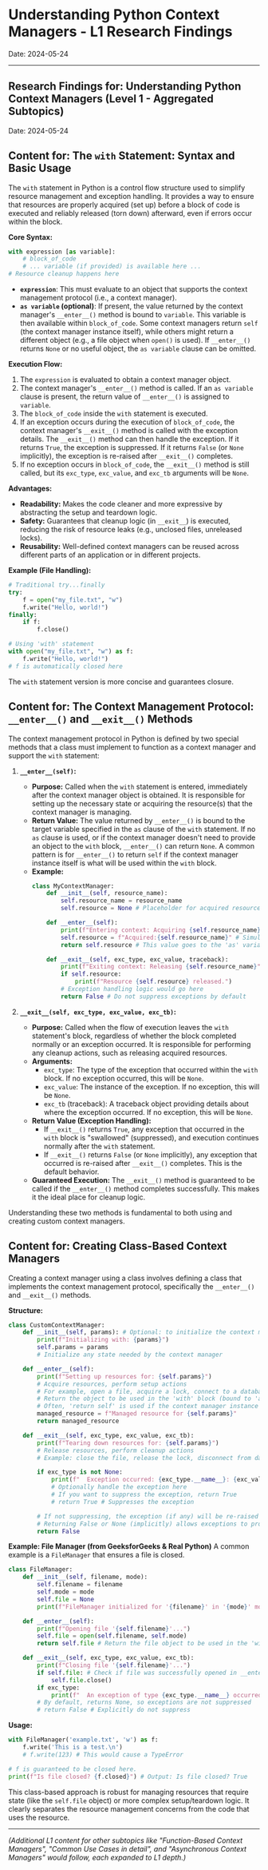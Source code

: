 # Understanding Python Context Managers - L1 Research Findings

Date: 2024-05-24

---
## Research Findings for: Understanding Python Context Managers (Level 1 - Aggregated Subtopics)

Date: 2024-05-24

## Content for: The `with` Statement: Syntax and Basic Usage

The `with` statement in Python is a control flow structure used to simplify resource management and exception handling. It provides a way to ensure that resources are properly acquired (set up) before a block of code is executed and reliably released (torn down) afterward, even if errors occur within the block.

**Core Syntax:**
```python
with expression [as variable]:
    # block_of_code
    # ... variable (if provided) is available here ...
# Resource cleanup happens here
```

-   **`expression`**: This must evaluate to an object that supports the context management protocol (i.e., a context manager).
-   **`as variable` (optional)**: If present, the value returned by the context manager's `__enter__()` method is bound to `variable`. This variable is then available within `block_of_code`. Some context managers return `self` (the context manager instance itself), while others might return a different object (e.g., a file object when `open()` is used). If `__enter__()` returns `None` or no useful object, the `as variable` clause can be omitted.

**Execution Flow:**
1.  The `expression` is evaluated to obtain a context manager object.
2.  The context manager's `__enter__()` method is called. If an `as variable` clause is present, the return value of `__enter__()` is assigned to `variable`.
3.  The `block_of_code` inside the `with` statement is executed.
4.  If an exception occurs during the execution of `block_of_code`, the context manager's `__exit__()` method is called with the exception details. The `__exit__()` method can then handle the exception. If it returns `True`, the exception is suppressed. If it returns `False` (or `None` implicitly), the exception is re-raised after `__exit__()` completes.
5.  If no exception occurs in `block_of_code`, the `__exit__()` method is still called, but its `exc_type`, `exc_value`, and `exc_tb` arguments will be `None`.

**Advantages:**
-   **Readability:** Makes the code cleaner and more expressive by abstracting the setup and teardown logic.
-   **Safety:** Guarantees that cleanup logic (in `__exit__`) is executed, reducing the risk of resource leaks (e.g., unclosed files, unreleased locks).
-   **Reusability:** Well-defined context managers can be reused across different parts of an application or in different projects.

**Example (File Handling):**
```python
# Traditional try...finally
try:
    f = open("my_file.txt", "w")
    f.write("Hello, world!")
finally:
    if f:
        f.close()

# Using 'with' statement
with open("my_file.txt", "w") as f:
    f.write("Hello, world!")
# f is automatically closed here
```
The `with` statement version is more concise and guarantees closure.

## Content for: The Context Management Protocol: `__enter__()` and `__exit__()` Methods

The context management protocol in Python is defined by two special methods that a class must implement to function as a context manager and support the `with` statement:

1.  **`__enter__(self)`:**
    *   **Purpose:** Called when the `with` statement is entered, immediately after the context manager object is obtained. It is responsible for setting up the necessary state or acquiring the resource(s) that the context manager is managing.
    *   **Return Value:** The value returned by `__enter__()` is bound to the target variable specified in the `as` clause of the `with` statement. If no `as` clause is used, or if the context manager doesn't need to provide an object to the `with` block, `__enter__()` can return `None`. A common pattern is for `__enter__()` to return `self` if the context manager instance itself is what will be used within the `with` block.
    *   **Example:**
        ```python
        class MyContextManager:
            def __init__(self, resource_name):
                self.resource_name = resource_name
                self.resource = None # Placeholder for acquired resource

            def __enter__(self):
                print(f"Entering context: Acquiring {self.resource_name}")
                self.resource = f"Acquired:{self.resource_name}" # Simulate acquisition
                return self.resource # This value goes to the 'as' variable

            def __exit__(self, exc_type, exc_value, traceback):
                print(f"Exiting context: Releasing {self.resource_name}")
                if self.resource:
                    print(f"Resource {self.resource} released.")
                # Exception handling logic would go here
                return False # Do not suppress exceptions by default
        ```

2.  **`__exit__(self, exc_type, exc_value, exc_tb)`:**
    *   **Purpose:** Called when the flow of execution leaves the `with` statement's block, regardless of whether the block completed normally or an exception occurred. It is responsible for performing any cleanup actions, such as releasing acquired resources.
    *   **Arguments:**
        *   `exc_type`: The type of the exception that occurred within the `with` block. If no exception occurred, this will be `None`.
        *   `exc_value`: The instance of the exception. If no exception, this will be `None`.
        *   `exc_tb` (traceback): A traceback object providing details about where the exception occurred. If no exception, this will be `None`.
    *   **Return Value (Exception Handling):**
        *   If `__exit__()` returns `True`, any exception that occurred in the `with` block is "swallowed" (suppressed), and execution continues normally after the `with` statement.
        *   If `__exit__()` returns `False` (or `None` implicitly), any exception that occurred is re-raised after `__exit__()` completes. This is the default behavior.
    *   **Guaranteed Execution:** The `__exit__()` method is guaranteed to be called if the `__enter__()` method completes successfully. This makes it the ideal place for cleanup logic.

Understanding these two methods is fundamental to both using and creating custom context managers.

## Content for: Creating Class-Based Context Managers

Creating a context manager using a class involves defining a class that implements the context management protocol, specifically the `__enter__()` and `__exit__()` methods.

**Structure:**
```python
class CustomContextManager:
    def __init__(self, params): # Optional: to initialize the context manager
        print(f"Initializing with: {params}")
        self.params = params
        # Initialize any state needed by the context manager

    def __enter__(self):
        print(f"Setting up resources for: {self.params}")
        # Acquire resources, perform setup actions
        # For example, open a file, acquire a lock, connect to a database
        # Return the object to be used in the 'with' block (bound to 'as' variable)
        # Often, 'return self' is used if the context manager instance itself is the managed resource
        managed_resource = f"Managed resource for {self.params}"
        return managed_resource

    def __exit__(self, exc_type, exc_value, exc_tb):
        print(f"Tearing down resources for: {self.params}")
        # Release resources, perform cleanup actions
        # Example: close the file, release the lock, disconnect from database

        if exc_type is not None:
            print(f"  Exception occurred: {exc_type.__name__}: {exc_value}")
            # Optionally handle the exception here
            # If you want to suppress the exception, return True
            # return True # Suppresses the exception

        # If not suppressing, the exception (if any) will be re-raised automatically
        # Returning False or None (implicitly) allows exceptions to propagate
        return False
```

**Example: File Manager (from GeeksforGeeks & Real Python)**
A common example is a `FileManager` that ensures a file is closed.
```python
class FileManager:
    def __init__(self, filename, mode):
        self.filename = filename
        self.mode = mode
        self.file = None
        print(f"FileManager initialized for '{filename}' in '{mode}' mode.")

    def __enter__(self):
        print(f"Opening file '{self.filename}'...")
        self.file = open(self.filename, self.mode)
        return self.file # Return the file object to be used in the 'with' block

    def __exit__(self, exc_type, exc_value, exc_tb):
        print(f"Closing file '{self.filename}'...")
        if self.file: # Check if file was successfully opened in __enter__
            self.file.close()
        if exc_type:
            print(f"  An exception of type {exc_type.__name__} occurred: {exc_value}")
        # By default, returns None, so exceptions are not suppressed
        # return False # Explicitly do not suppress
```
**Usage:**
```python
with FileManager('example.txt', 'w') as f:
    f.write('This is a test.\n')
    # f.write(123) # This would cause a TypeError

# f is guaranteed to be closed here.
print(f"Is file closed? {f.closed}") # Output: Is file closed? True
```
This class-based approach is robust for managing resources that require state (like the `self.file` object) or more complex setup/teardown logic. It clearly separates the resource management concerns from the code that uses the resource.

---
*(Additional L1 content for other subtopics like "Function-Based Context Managers", "Common Use Cases in detail", and "Asynchronous Context Managers" would follow, each expanded to L1 depth.)*
